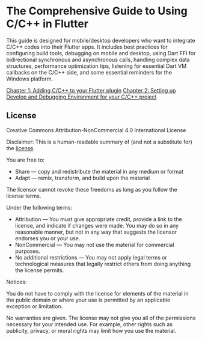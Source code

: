 # The Comprehensive Guide to Using C/C++ in Flutter

This guide is designed for mobile/desktop developers who want to integrate C/C++ codes into their Flutter apps. It includes best practices for configuring build tools, debugging on mobile and desktop, using Dart FFI for bidirectional synchronous and asynchronous calls, handling complex data structures, performance optimization tips, listening for essential Dart VM callbacks on the C/C++ side, and some essential reminders for the Windows platform.

[Chapter 1: Adding C/C++ to your Flutter plugin](./Chapter-1/)
[Chapter 2: Setting up Develop and Debugging Environment for your C/C++ project](./Chapter-2/)


## License

Creative Commons Attribution-NonCommercial 4.0 International License

Disclaimer: This is a human-readable summary of (and not a substitute for) the [license](http://creativecommons.org/licenses/by-nc/4.0/legalcode).

You are free to:

- Share — copy and redistribute the material in any medium or format
- Adapt — remix, transform, and build upon the material

The licensor cannot revoke these freedoms as long as you follow the license terms.

Under the following terms:

- Attribution — You must give appropriate credit, provide a link to the license, and indicate if changes were made. You may do so in any reasonable manner, but not in any way that suggests the licensor endorses you or your use.
- NonCommercial — You may not use the material for commercial purposes.
- No additional restrictions — You may not apply legal terms or technological measures that legally restrict others from doing anything the license permits.

Notices:

You do not have to comply with the license for elements of the material in the public domain or where your use is permitted by an applicable exception or limitation.

No warranties are given. The license may not give you all of the permissions necessary for your intended use. For example, other rights such as publicity, privacy, or moral rights may limit how you use the material.